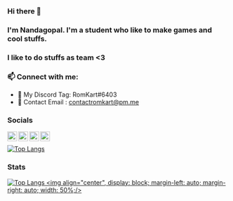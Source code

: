 ### Hi there 👋

### I'm Nandagopal. I'm a student who like to make games and cool stuffs. 
 
### I like to do stuffs as team <3

### 📫  Connect with me:
- 💙 My Discord Tag: RomKart#6403 
- 💜 Contact Email : contactromkart@pm.me


### Socials
[<img align="left" alt="https://romkart.github.io/" width="22px" src="https://iconmonstr.com/wp-content/g/gd/makefg.php?i=../assets/preview/2012/png/iconmonstr-globe-3.png&r=255&g=67&b=46" />][website]
[<img align="left" alt="Romkart | Twitter" width="22px" src="https://iconmonstr.com/wp-content/g/gd/makefg.php?i=../assets/preview/2012/png/iconmonstr-twitter-1.png&r=54&g=215&b=255" />][twitter]
[<img align="left" alt="Romkart | Instagram" width="22px" src="https://raw.githubusercontent.com/rahuldkjain/github-profile-readme-generator/master/src/images/icons/Social/instagram.svg" />][instagram]
[<img align="left" alt="Romkart | Discord" width="22px" src="https://img.icons8.com/dusk/100/000000/discord.png" />][discord]


<br />


[![Top Langs](https://github-readme-stats.vercel.app/api/top-langs/?username=RomKart&layout=compact&hide_border=enabled&theme=radical)](https://github.com/anuraghazra/github-readme-stats)



### Stats
<!---
![Anurag's GitHub stats](https://github-readme-stats.vercel.app/api?username=RomKart&hide_border=enabled&theme=radical&show_icons=true&align="centre")
-->
[![Top Langs <img align="center",   display: block;
  margin-left: auto;
  margin-right: auto;
  width: 50%;/>](https://github-readme-stats.vercel.app/api/top-langs/?username=RomKart&hide_border=enabled&theme=radical)](https://github.com/anuraghazra/github-readme-stats)
<br />

[website]: https://romkart.github.io/
[twitter]: https://twitter.com/RomKartDev
[instagram]: https://www.instagram.com/romkart.py/
[discord]: https://discord.gg/N7AAnrpp2y
<!--
- 💬 Ask me about ...
- 😄 Pronouns: ...
- ⚡ Fun fact: ...
-->


